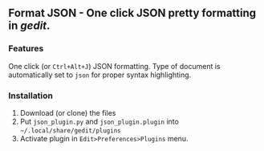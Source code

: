 ## Format JSON - One click JSON pretty formatting in *gedit*. ##

### Features ###
One click (or `Ctrl+Alt+J`) JSON formatting. Type of document is automatically set to `json` for proper syntax highlighting.

### Installation ###

1. Download (or clone) the files
2. Put `json_plugin.py` and `json_plugin.plugin` into `~/.local/share/gedit/plugins`
3. Activate plugin in `Edit>Preferences>Plugins` menu.
